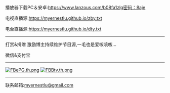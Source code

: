 播放器下载PC＆安卓:https://www.lanzous.com/b08fa1zlg密码：8aje

电视直播源:https://myernestlu.github.io/zby.txt

电台直播源:https://myernestlu.github.io/dty.txt

------------------------------------------------------------
打赏&捐赠 激励博主持续维护节目源,一毛也是爱咳咳咳...

微信&支付宝

------------------------------------------------------------
<a href="https://img.wenhairu.com/image/FBePG"><img src="https://cdn.img.wenhairu.com/images/2020/04/02/FBePG.th.png" alt="FBePG.th.png" border="0"></a> <a href="https://img.wenhairu.com/image/FBBtv"><img src="https://cdn.img.wenhairu.com/images/2020/04/02/FBBtv.th.png" alt="FBBtv.th.png" border="0"></a>

------------------------------------------------------------
联系邮箱:myernestlu@gmail.com

